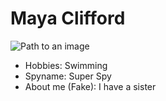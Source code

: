 # Maya Clifford

![Path to an image](happiness.jpg)

- Hobbies: Swimming 
- Spyname: Super Spy
- About me (Fake): I have a sister